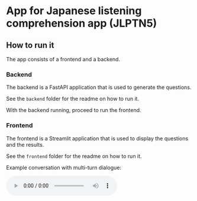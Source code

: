 # App for Japanese listening comprehension app (JLPTN5)

## How to run it

The app consists of a frontend and a backend.

### Backend

The backend is a FastAPI application that is used to generate the questions.

See the `backend` folder for the readme on how to run it.

With the backend running, proceed to run the frontend.

### Frontend

The frontend is a Streamlit application that is used to display the questions and the results.

See the `frontend` folder for the readme on how to run it.

Example conversation with multi-turn dialogue:

![Example conversation with multi-turn dialogue](example.mp3)